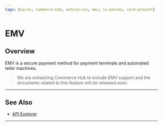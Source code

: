 ```yaml
---
tags: [carat, commerce-hub, enterprise, emv, in-person, card-present]
---
```


# EMV

## Overview

EMV is a secure payment method for payment terminals and automated teller machines.

<!-- theme: danger -->
> We are enhancing Commerce Hub to include EMV support and the documents related to this feature will be released soon.

---

## See Also

- [API Explorer](../api/?type=post&path=/payments/v1/charges)

---